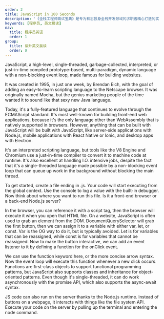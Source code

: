 ```yaml
---
order: 2
title: JavaScript in 100 Seconds
description: '《全栈工程师面试宝典》是专为有志投身全栈开发领域的求职者精心打造的实用指南。'
keywords: [程序员, 英文晨读]
nav:
  title: 程序员英语
  order: 1
group:
  title: 紫升英文晨读
  order: 0
---
```


JavaScript, a high-level, single-threaded, garbage-collected, interpreted, or just-in-time compiled prototype-based, multi-paradigm, dynamic language with a non-blocking event loop, made famous for building websites.

It was created in 1995, in just one week, by Brendan Eich, with the goal of adding an easy-to-learn scripting language to the Netscape browser. It was originally named Mocha, but the genius marketing people of the time wanted it to sound like that sexy new Java language.

Today, it's a fully-featured language that continues to evolve through the ECMAScript standard. It's most well-known for building front-end web applications, because it's the only language other than WebAssembly that is natively supported in browsers. However, anything that can be built with JavaScript will be built with JavaScript, like server-side applications with Node.js, mobile applications with React Native or Ionic, and desktop apps with Electron.

It's an interpreted scripting language, but tools like the V8 Engine and Chromium use a just-in-time compiler to convert it to machine code at runtime. It's also excellent at handling I.O. intensive jobs, despite the fact that it's a single-threaded language made possible by a non-blocking event loop that can queue up work in the background without blocking the main thread.

To get started, create a file ending in .js. Your code will start executing from the global context. Use the console to log a value with the built-in debugger. Now think about where you want to run this file.
Is it a front-end browser or a back-end Node.js server?

In the browser, you can reference it with a script tag, then the browser will execute it when you open that HTML file. On a website, JavaScript is often used to grab an element from the DOM. DocumentQuerySelector will grab the first button, then we can assign it to a variable with either var, let, or const. Var is the OG way to do it, but is typically avoided. Let is for variables that can be reassigned, while const is for variables that cannot be reassigned. Now to make the button interactive, we can add an event listener to it by defining a function for the onClick event.

We can use the function keyword here, or the more concise arrow syntax. Now the event loop will execute this function whenever a new click occurs. Functions are first-class objects to support functional programming patterns, but JavaScript also supports classes and inheritance for object-oriented patterns. Even though it's single-threaded, it can do work asynchronously with the promise API, which also supports the async-await syntax.

JS code can also run on the server thanks to the Node.js runtime. Instead of buttons on a webpage, it interacts with things like the file system API. Execute your code on the server by pulling up the terminal and entering the node command.
